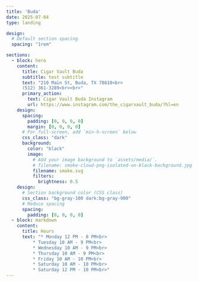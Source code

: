 ```yaml
--- 
title: 'Buda'
date: 2025-07-04
type: landing

design:
  # Default section spacing
  spacing: "1rem"

sections:
  - block: hero
    content:
      title: Cigar Vault Buda
      subtitle: test subtitle
      text: "210 Main St, Buda, TX 78610<br>
      (512) 361-3289<br><br>"
      primary_action:
        text: Cigar Vault Buda Instagram
        url: https://www.instagram.com/the_cigarvault_buda/?hl=en
    design:
      spacing:
        padding: [0, 0, 0, 0]
        margin: [0, 0, 0, 0]
      # For full-screen, add `min-h-screen` below
      css_class: "dark"
      background:
        color: "black"
        image:
          # Add your image background to `assets/media/`.
          # filename: smoke-cloud-png-isolated-on-black-background.jpg
          filename: smoke.svg
          filters:
            brightness: 0.5
    design:
      # Section background color (CSS class)
      css_class: "bg-gray-100 dark:bg-gray-900"
      # Reduce spacing
      spacing:
        padding: [0, 0, 0, 0]
  - block: markdown
    content:
      title: Hours
      text: "* Monday 12 PM - 8 PM<br>
          * Tuesday 10 AM - 9 PM<br>
          * Wednesday 10 AM - 9 PM<br>
          * Thursday 10 AM - 9 PM<br>
          * Friday 10 AM - 10 PM<br>
          * Saturday 10 AM - 10 PM<br>
          * Saturday 12 PM - 10 PM<br>"
---
```

